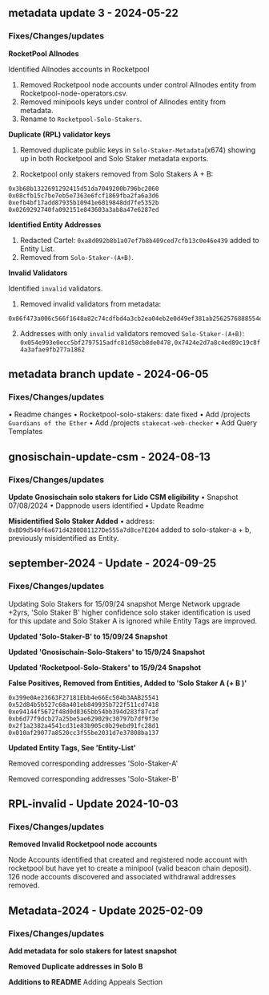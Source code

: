 ## metadata update 3 - 2024-05-22
### Fixes/Changes/updates

**RocketPool Allnodes**

Identified Allnodes accounts in Rocketpool

1. Removed Rocketpool node accounts under control Allnodes entity from Rocketpool-node-operators.csv.
2. Removed minipools keys under control of Allnodes entity from metadata.
3. Rename to `Rocketpool-Solo-Stakers`.

**Duplicate (RPL) validator keys**

1. Removed duplicate public keys in `Solo-Staker-Metadata`(x674) showing up in both Rocketpool and Solo Staker metadata exports.

2. Rocketpool only stakers removed from Solo Stakers A + B:

```
0x3b68b1322691292415d51da7049200b796bc2060
0x08cfb15c7be7eb5e7363e6fcf1869fba2fa6a3d6
0xefb4bf17add87935b10941e6019848dd7fe5352b
0x0269292740fa092151e843603a3ab8a47e6287ed
```

**Identified Entity Addresses**

1. Redacted Cartel: `0xa8d092b8b1a07ef7b8b409ced7cfb13c0e46e439` added to Entity List.
2. Removed from `Solo-Staker-(A+B)`.

**Invalid Validators**

Identified `invalid` validators.

1. Removed invalid validators from metadata: 

```
0x86f473a006c566f1648a82c74cdfbd4a3cb2ea04eb2e0d49ef381ab2562576888554ef3d39e56996f24c804abb489600,0xac424d8a3e6ce38eb22109125357324a1c44ecad7a330a3d3deff91e68f4b567ba38c065d2cf852ef050d21705e5dfcb,0x918f080ca717afed4966901794ad8222ca618b523bbd3ce94be4a1240aa69d9be20f884950214a3cafa0404ce41213e1,0x8c69edd7a8e8da5330787952a1ad5075516e6fd4bda1586d62dd64701f7628d5229eb7f929017dea9ae6995f9c69ef5e
```

2. Addresses with only `invalid` validators removed `Solo-Staker-(A+B)`: `0x054e993e0ecc5bf2797515adfc81d58cb8de0478,0x7424e2d7a8c4ed89c19c8f4a3afae9fb277a1862`


## metadata branch update - 2024-06-05
### Fixes/Changes/updates

• Readme changes
• Rocketpool-solo-stakers: date fixed 
• Add /projects `Guardians of the Ether`
• Add /projects `stakecat-web-checker`
• Add Query Templates

## gnosischain-update-csm - 2024-08-13
### Fixes/Changes/updates

**Update Gnosischain solo stakers for Lido CSM eligibility** 
• Snapshot 07/08/2024
• Dappnode users identified
• Update Readme

**Misidentified Solo Staker Added**
• address: `0xBD9d540f6a671d4280D81127De555a7d8ce7E204` added to solo-staker-a + b, previously misidentified as Entity.

## september-2024 - Update - 2024-09-25
### Fixes/Changes/updates

Updating Solo Stakers for 15/09/24 snapshot Merge Network upgrade +2yrs, 'Solo Staker B' higher confidence solo staker identification is used for this update and Solo Staker A is ignored while Entity Tags are improved.

**Updated 'Solo-Staker-B' to 15/09/24 Snapshot**

**Updated 'Gnosischain-Solo-Stakers' to 15/9/24 Snapshot**

**Updated 'Rocketpool-Solo-Stakers' to 15/9/24 Snapshot**

**False Positives, Removed from Entities, Added to 'Solo Staker A (+ B )'**
```
0x399e0Ae23663F27181Ebb4e66Ec504b3AAB25541
0x52d84b5b527c68a401eb849935b722f511cd7418
0xe94144f5672f48d0d8365bb54bb394d283f87caf
0xb6d77f9dcb27a25be5ae629029c30797b7df9f3e
0x2f1a2382a4541cd31e83b905c0b29ebd91fc28d1
0x010af29077a8520cc3f55be2031d7e37808ba137
```

**Updated Entity Tags, See 'Entity-List'**

Removed corresponding addresses 'Solo-Staker-A'

Removed corresponding addresses 'Solo-Staker-B'

## RPL-invalid - Update 2024-10-03
### Fixes/Changes/updates

**Removed Invalid Rocketpool node accounts**

Node Accounts identified that created and registered node account with rocketpool but have yet to create a minipool (valid beacon chain deposit). 126 node accounts discovered and associated withdrawal addresses removed.

## Metadata-2024 - Update 2025-02-09
### Fixes/Changes/updates

**Add metadata for solo stakers for latest snapshot**

**Removed Duplicate addresses in Solo B**

**Additions to README**
Adding Appeals Section